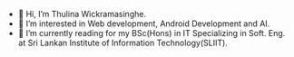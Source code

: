 - 👋 Hi, I’m Thulina Wickramasinghe.
- 👀 I’m interested in Web development, Android Development and AI.
- 📝 I’m currently reading for my BSc(Hons) in IT Specializing in Soft. Eng. at Sri Lankan Institute of Information Technology(SLIIT).

<!---
ThulinaWickramasinghe/ThulinaWickramasinghe is a ✨ special ✨ repository because its `README.md` (this file) appears on your GitHub profile.
You can click the Preview link to take a look at your changes.
--->

